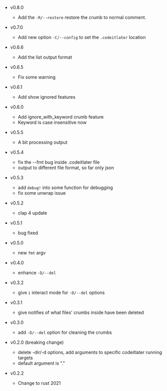 + v0.8.0
  + Add the `-R/--restore` restore the crumb to normal comment.

+ v0.7.0
  + Add new option `-C/--config` to set the `.codeitlater` location
  
+ v0.6.6
  + Add the list output format
  
+ v0.6.5
  + Fix some warning

+ v0.6.1
  + Add show ignored features
  
+ v0.6.0
  + Add ignore\_with\_keyword crumb feature
  + Keyword is case insensitive now

+ v0.5.5
  + A bit processing output
  
+ v0.5.4
  + fix the --fmt bug inside .codeitlater file
  + output to different file format, so far only json

+ v0.5.3
  + add `debug!` into some function for debugging
  + fix some unwrap issue

+ v0.5.2
  + clap 4 update

+ v0.5.1
  + bug fixed

+ v0.5.0
  + new `fmt` argv

+ v0.4.0
  + enhance `-D/--del`

+ v0.3.2
  + give `i` interact mode for `-D/--del` options
  
+ v0.3.1
  + give notifies of what files' crumbs inside have been deleted

+ v0.3.0
  + add `-D/--del` option for cleaning the crumbs

+ v0.2.0 (breaking change)
  + delete -dir/-d options, add arguments to specific codeitlater running targets
  + default argument is "."

+ v0.2.2
  + Change to rust 2021
